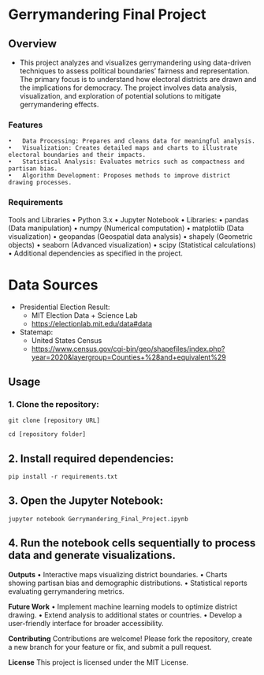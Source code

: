 

# Gerrymandering Final Project

## Overview

- This project analyzes and visualizes gerrymandering using data-driven techniques to assess political boundaries’ fairness and representation. The primary focus is to understand how electoral districts are drawn and the implications for democracy. The project involves data analysis, visualization, and exploration of potential solutions to mitigate gerrymandering effects.

### Features
	•	Data Processing: Prepares and cleans data for meaningful analysis.
	•	Visualization: Creates detailed maps and charts to illustrate electoral boundaries and their impacts.
	•	Statistical Analysis: Evaluates metrics such as compactness and partisan bias.
	•	Algorithm Development: Proposes methods to improve district drawing processes.

### Requirements

Tools and Libraries
	•	Python 3.x
	•	Jupyter Notebook
	•	Libraries:
	•	pandas (Data manipulation)
	•	numpy (Numerical computation)
	•	matplotlib (Data visualization)
	•	geopandas (Geospatial data analysis)
	•	shapely (Geometric objects)
	•	seaborn (Advanced visualization)
	•	scipy (Statistical calculations)
	•	Additional dependencies as specified in the project.

# Data Sources
  - Presidential Election Result:
    - MIT Election Data + Science Lab
    - https://electionlab.mit.edu/data#data
  - Statemap:
    - United States Census
    - https://www.census.gov/cgi-bin/geo/shapefiles/index.php?year=2020&layergroup=Counties+%28and+equivalent%29

## Usage
### 1.	Clone the repository:

`git clone [repository URL]`

`cd [repository folder]`


## 2.	Install required dependencies:

`pip install -r requirements.txt`

## 3.	Open the Jupyter Notebook:

`jupyter notebook Gerrymandering_Final_Project.ipynb`

## 4.	Run the notebook cells sequentially to process data and generate visualizations.

**Outputs**
	•	Interactive maps visualizing district boundaries.
	•	Charts showing partisan bias and demographic distributions.
	•	Statistical reports evaluating gerrymandering metrics.

**Future Work**
	•	Implement machine learning models to optimize district drawing.
	•	Extend analysis to additional states or countries.
	•	Develop a user-friendly interface for broader accessibility.

**Contributing**
Contributions are welcome! Please fork the repository, create a new branch for your feature or fix, and submit a pull request.

**License**
This project is licensed under the MIT License.
